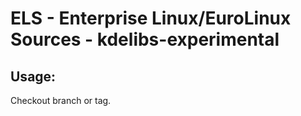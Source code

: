 # ELS - Enterprise Linux/EuroLinux Sources - kdelibs-experimental 
## Usage:
  Checkout branch or tag.
